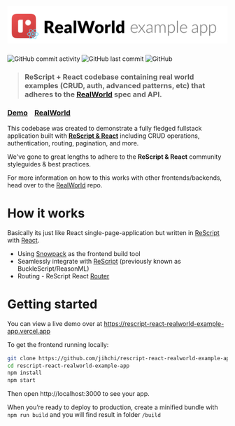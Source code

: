 # ![RealWorld Example App](logo.png)

![GitHub commit activity](https://img.shields.io/github/commit-activity/m/jihchi/rescript-react-realworld-example-app)
![GitHub last commit](https://img.shields.io/github/last-commit/jihchi/rescript-react-realworld-example-app)
![GitHub](https://img.shields.io/github/license/jihchi/rescript-react-realworld-example-app)

> ### ReScript + React codebase containing real world examples (CRUD, auth, advanced patterns, etc) that adheres to the [RealWorld](https://github.com/gothinkster/realworld) spec and API.

### [Demo](https://rescript-react-realworld-example-app.vercel.app)&nbsp;&nbsp;&nbsp;&nbsp;[RealWorld](https://github.com/gothinkster/realworld)

This codebase was created to demonstrate a fully fledged fullstack application built with **[ReScript & React](https://rescript-lang.org/docs/react/latest/introduction)** including CRUD operations, authentication, routing, pagination, and more.

We've gone to great lengths to adhere to the **ReScript & React** community styleguides & best practices.

For more information on how to this works with other frontends/backends, head over to the [RealWorld](https://github.com/gothinkster/realworld) repo.

# How it works

Basically its just like React single-page-application but written in [ReScript](https://rescript-lang.org/) with [React](https://reactjs.org/).

- Using [Snowpack](https://www.snowpack.dev/) as the frontend build tool
- Seamlessly integrate with [ReScript](https://rescript-lang.org/) (previously known as BuckleScript/ReasonML)
- Routing - ReScript React [Router](https://rescript-lang.org/docs/react/latest/router)

# Getting started

You can view a live demo over at https://rescript-react-realworld-example-app.vercel.app

To get the frontend running locally:

```bash
git clone https://github.com/jihchi/rescript-react-realworld-example-app.git
cd rescript-react-realworld-example-app
npm install
npm start
```

Then open http://localhost:3000 to see your app.

When you’re ready to deploy to production, create a minified bundle with `npm run build` and you will find result in folder `/build`
